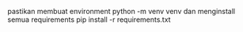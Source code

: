 pastikan membuat environment
   python -m venv venv
dan menginstall semua requirements 
  pip install -r requirements.txt
